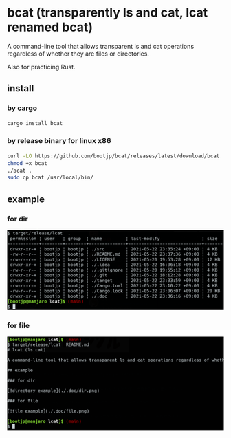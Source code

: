 # bcat (transparently ls and cat, lcat renamed bcat)

A command-line tool that allows transparent ls and cat operations regardless of whether they are files or directories.

Also for practicing Rust.

## install

### by cargo

```sh
cargo install bcat
```

### by release binary for linux x86

```sh
curl -LO https://github.com/bootjp/bcat/releases/latest/download/bcat
chmod +x bcat
./bcat .
sudo cp bcat /usr/local/bin/
```

## example

### for dir

![directory example](.doc/dir.png)

### for file

![file example](.doc/file.png)
